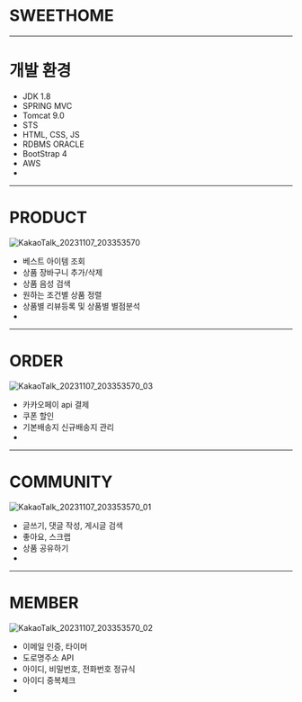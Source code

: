 # SWEETHOME
---
# 개발 환경
* JDK 1.8
* SPRING MVC
* Tomcat 9.0
* STS
* HTML, CSS, JS
* RDBMS ORACLE
* BootStrap 4<br>
* AWS
* 
---
# PRODUCT
![KakaoTalk_20231107_203353570](https://github.com/j22wd1603/sweethome/assets/131651560/272998f4-ea51-4ca4-a6f3-f910ea6dcda0)
- 베스트 아이템 조회
- 상품 장바구니 추가/삭제
- 상품 음성 검색 
- 원하는 조건별 상품 정렬
- 상품별 리뷰등록 및 상품별 별점분석
- 
---
# ORDER
![KakaoTalk_20231107_203353570_03](https://github.com/j22wd1603/sweethome/assets/131651560/bcb97de0-f875-43cb-951a-bf6108b9b3ff)
- 카카오페이 api 결제
- 쿠폰 할인
- 기본배송지 신규배송지 관리
- 
---
# COMMUNITY
![KakaoTalk_20231107_203353570_01](https://github.com/j22wd1603/sweethome/assets/131651560/276c4416-f047-4d04-a6bd-c097978c4f30)
- 글쓰기, 댓글 작성, 게시글 검색
- 좋아요, 스크랩
- 상품 공유하기
- 
---
# MEMBER
![KakaoTalk_20231107_203353570_02](https://github.com/j22wd1603/sweethome/assets/131651560/b3f7380c-867c-421f-9e91-a9bbefeac6be)
- 이메일 인증, 타이머
- 도로명주소 API
- 아이디, 비밀번호, 전화번호 정규식
- 아이디 중복체크
- 
